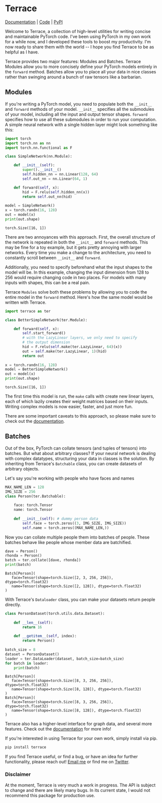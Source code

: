 # Terrace

[Documentation](https://terrace.readthedocs.io) | [Code](https://github.com/mixarcid/terrace) | [PyPI](https://pypi.org/project/terrace/)

Welcome to Terrace, a collection of high-level utilities for writing concise and maintainable PyTorch code. I've been using PyTorch in my own work for a while now, and I developed these tools to boost my productivity. I'm now ready to share them with the world -- I hope you find Terrace to be as helpful as I have.

Terrace provides two major features: Modules and Batches. Terrace Modules allow you to more concisely define your PyTorch models entirely in the `forward` method. Batches allow you to place all your data in nice classes rather than swinging around a bunch of raw tensors like a barbarian.

## Modules

If you're writing a PyTorch model, you need to populate both the `__init__` and `forward` methods of your model. `__init__` specifies all the submodules of your model, including all the input and output tensor shapes. `forward` specifies how to use all these submodules in order to run your computation. A simple neural network with a single hidden layer might look something like this:


```python
import torch
import torch.nn as nn
import torch.nn.functional as F

class SimpleNetwork(nn.Module):

    def __init__(self):
        super().__init__()
        self.hidden_nn = nn.Linear(128, 64)
        self.out_nn = nn.Linear(64, 1)

    def forward(self, x):
        hid = F.relu(self.hidden_nn(x))
        return self.out_nn(hid)
    
model = SimpleNetwork()
x = torch.randn(16, 128)
out = model(x)
print(out.shape)
```

    torch.Size([16, 1])


There are two annoyances with this approach. First, the overall structure of the network is repeated in both the `__init__` and `forward` methods. This may be fine for a toy example, but it gets pretty annoying with larger networks. Every time you make a change to the architecture, you need to constantly scroll between `__init__` and `forward`.

Additionally, you need to specify beforehand what the input shapes to the model will be. In this example, changing the input dimension from 128 to 256 would require changing code in two places. For models with many inputs with shapes, this can be a real pain.

Terrace `Modules` solve both these problems by allowing you to code the entire model in the `forward` method. Here's how the same model would be written with Terrace.


```python
import terrace as ter

class BetterSimpleNetwork(ter.Module):

    def forward(self, x):
        self.start_forward()
        # with the LazyLinear layers, we only need to specify
        # the output dimension
        hid = F.relu(self.make(ter.LazyLinear, 64)(x))
        out = self.make(ter.LazyLinear, 1)(hid)
        return out
    
x = torch.randn(16, 128)
model = BetterSimpleNetwork()
out = model(x)
print(out.shape)
```

    torch.Size([16, 1])


The first time this model is run, the `make` calls with create new linear layers, each of which lazily creates their weight matrices based on their inputs. Writing complex models is now easier, faster, and just more fun.

There are some important caveats to this approach, so please make sure to check out the [documentation](https://terrace.readthedocs.io).

## Batches

Out of the box, PyTorch can collate tensors (and tuples of tensors) into batches. But what about arbitrary classes? If your neural network is dealing with complex datatypes, structuring your data in classes is the solution. By inheriting from Terrace's `Batchable` class, you can create datasets of arbitrary objects.

Let's say you're working with people who have faces and names


```python
MAX_NAME_LEN = 128
IMG_SIZE = 256
class Person(ter.Batchable):
    
    face: torch.Tensor
    name: torch.Tensor
    
    def __init__(self): # dummy person data
        self.face = torch.zeros((3, IMG_SIZE, IMG_SIZE))
        self.name = torch.zeros((MAX_NAME_LEN,))
```

Now you can collate multiple people them into batches of people. These batches behave like people whose member data are batchified.


```python
dave = Person()
rhonda = Person()
batch = ter.collate([dave, rhonda])
print(batch)
```

    Batch[Person](
       face=Tensor(shape=torch.Size([2, 3, 256, 256]), dtype=torch.float32)
       name=Tensor(shape=torch.Size([2, 128]), dtype=torch.float32)
    )


With Terrace's ``Dataloader`` class, you can make your datasets return people directly.


```python
class PersonDataset(torch.utils.data.Dataset):
    
    def __len__(self):
        return 16
    
    def __getitem__(self, index):
        return Person()
    
batch_size = 8
dataset = PersonDataset()
loader = ter.DataLoader(dataset, batch_size=batch_size)
for batch in loader:
    print(batch)
```

    Batch[Person](
       face=Tensor(shape=torch.Size([8, 3, 256, 256]), dtype=torch.float32)
       name=Tensor(shape=torch.Size([8, 128]), dtype=torch.float32)
    )
    Batch[Person](
       face=Tensor(shape=torch.Size([8, 3, 256, 256]), dtype=torch.float32)
       name=Tensor(shape=torch.Size([8, 128]), dtype=torch.float32)
    )


Terrace also has a higher-level interface for graph data, and several more features. Check out the [documentation](https://terrace.readthedocs.io)  for more info!

If you're interested in using Terrace for your own work, simply install via pip.

```bash
pip install terrace
```

If you find Terrace useful, or find a bug, or have an idea for further functionality, please reach out! [Email me](mailto:mixarcidiacono@gmail.com) or find me on [Twitter](https://twitter.com/mixarcid). 

### Disclaimer
At the moment, Terrace is very much a work in progress. The API is subject to change and there are likely many bugs. In its current state, I would not recommend this package for production use.
